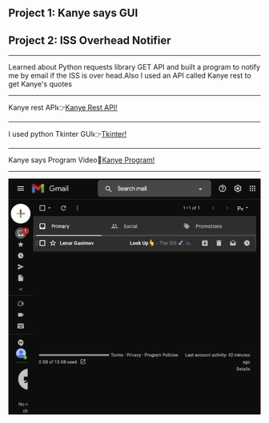 <h2>Project 1: Kanye says GUI </h2>
<h2>Project 2: ISS Overhead Notifier</h2>
<hr>
<p>Learned about Python requests library GET API and built a program to notify me by email if the ISS is over head.Also I used an API called Kanye rest to get Kanye's quotes</p>
<hr>
<span>Kanye rest API👉<span><a href='https://kanye.rest/'>Kanye Rest API!</a> 
<hr>
<span>I used python Tkinter GUI👉<span><a href='https://docs.python.org/3/library/tkinter.html'>Tkinter!</a> 
<hr>
<span>Kanye says Program Video🎥<span><a href='https://www.linkedin.com/posts/ahmet-ayd%C4%B1n-2583b1199_it-is-the-first-time-i-use-an-api-myself-activity-6949002427089977344-W6iO?utm_source=share&utm_medium=member_desktop'>Kanye Program!</a> 
<hr>
<img src='iss_overhead.gif' alt="ISS overhead"/>
